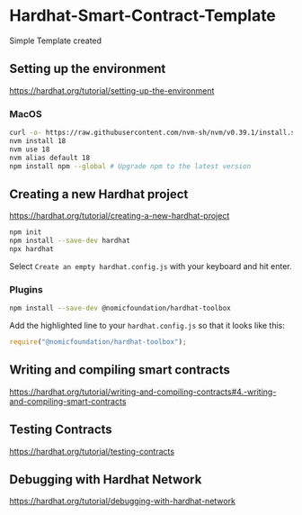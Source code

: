 # Hardhat-Smart-Contract-Template
Simple Template created

## Setting up the environment
https://hardhat.org/tutorial/setting-up-the-environment


### MacOS

```bash
curl -o- https://raw.githubusercontent.com/nvm-sh/nvm/v0.39.1/install.sh | bash
nvm install 18
nvm use 18
nvm alias default 18
npm install npm --global # Upgrade npm to the latest version
```

## Creating a new Hardhat project
https://hardhat.org/tutorial/creating-a-new-hardhat-project

```bash
npm init
npm install --save-dev hardhat
npx hardhat
```
Select ```Create an empty hardhat.config.js``` with your keyboard and hit enter.


### Plugins

```bash
npm install --save-dev @nomicfoundation/hardhat-toolbox
```

Add the highlighted line to your ```hardhat.config.js``` so that it looks like this:
```js
require("@nomicfoundation/hardhat-toolbox");
```

## Writing and compiling smart contracts

https://hardhat.org/tutorial/writing-and-compiling-contracts#4.-writing-and-compiling-smart-contracts


## Testing Contracts

https://hardhat.org/tutorial/testing-contracts

## Debugging with Hardhat Network

https://hardhat.org/tutorial/debugging-with-hardhat-network